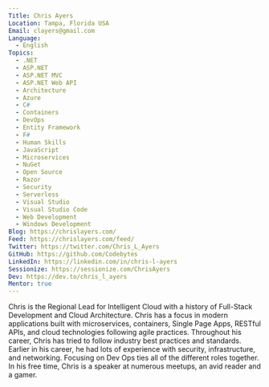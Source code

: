 ```yaml
---
Title: Chris Ayers
Location: Tampa, Florida USA
Email: clayers@gmail.com
Language:
  - English
Topics:
  - .NET
  - ASP.NET
  - ASP.NET MVC
  - ASP.NET Web API
  - Architecture
  - Azure
  - C#
  - Containers
  - DevOps
  - Entity Framework
  - F#
  - Human Skills
  - JavaScript
  - Microservices
  - NuGet
  - Open Source
  - Razor 
  - Security
  - Serverless
  - Visual Studio
  - Visual Studio Code
  - Web Development
  - Windows Development
Blog: https://chrislayers.com/
Feed: https://chrislayers.com/feed/
Twitter: https://twitter.com/Chris_L_Ayers
GitHub: https://github.com/Codebytes
LinkedIn: https://linkedin.com/in/chris-l-ayers
Sessionize: https://sessionize.com/ChrisAyers
Dev: https://dev.to/chris_l_ayers
Mentor: true
---
```

Chris is the Regional Lead for Intelligent Cloud with a history of Full-Stack Development and Cloud Architecture. Chris has a focus in modern applications built with microservices, containers, Single Page Apps, RESTful APIs, and cloud technologies following agile practices.  Throughout his career, Chris has tried to follow industry best practices and standards.  Earlier in his career, he had lots of experience with security, infrastructure, and networking.  Focusing on Dev Ops ties all of the different roles together.  In his free time, Chris is a speaker at numerous meetups, an avid reader and a gamer.
